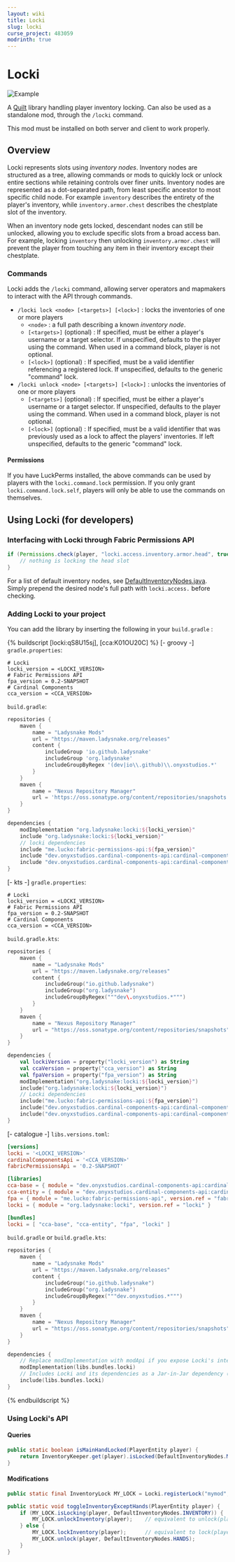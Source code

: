 ```yaml
---
layout: wiki
title: Locki
slug: locki
curse_project: 483059
modrinth: true
---
```


# Locki

![Example](demo.png)

A [Quilt](https://quiltmc.org) library handling player inventory locking. Can also be used as a standalone mod, through the `/locki` command.

This mod must be installed on both server and client to work properly.

## Overview

Locki represents slots using *inventory nodes*. Inventory nodes are structured as a tree, allowing commands
or mods to quickly lock or unlock entire sections while retaining controls over finer units.
Inventory nodes are represented as a dot-separated path, from least specific ancestor to most specific child node.
For example `inventory` describes the entirety of the player's inventory, while `inventory.armor.chest`
describes the chestplate slot of the inventory.

When an inventory node gets locked, descendant nodes can still be unlocked, allowing you to exclude specific slots
from a broad access ban. For example, locking `inventory` then unlocking `inventory.armor.chest` will prevent the player
from touching any item in their inventory except their chestplate.

### Commands
Locki adds the `/locki` command, allowing server operators and mapmakers to interact with the API through
commands.
- `/locki lock <node> [<targets>] [<lock>]` : locks the inventories of one or more players
    - `<node>` : a full path describing a known *inventory node*.
    - `[<targets>]` (optional) : If specified, must be either a player's username or a target selector. If unspecified, defaults to the player using the command. When used in a command block, player is not optional.
    - `[<lock>]` (optional) : If specified, must be a valid identifier referencing a registered lock. If unspecified, defaults to the generic "command" lock.
- `/locki unlock <node> [<targets>] [<lock>]` : unlocks the inventories of one or more players
    - `[<targets>]` (optional) : If specified, must be either a player's username or a target selector. If unspecified, defaults to the player using the command. When used in a command block, player is not optional.
    - `[<lock>]` (optional) : If specified, must be a valid identifier that was previously used as a lock to affect the players' inventories. If left unspecified, defaults to the generic "command" lock.

#### Permissions
If you have LuckPerms installed, the above commands can be used by players with the `locki.command.lock` permission.
If you only grant `locki.command.lock.self`, players will only be able to use the commands on themselves.

## Using Locki (for developers)

### Interfacing with Locki through Fabric Permissions API

```java
if (Permissions.check(player, "locki.access.inventory.armor.head", true)) {
    // nothing is locking the head slot
}
```
For a list of default inventory nodes, see [DefaultInventoryNodes.java](src/main/java/io/github/ladysnake/locki/DefaultInventoryNodes.java).
Simply prepend the desired node's full path with `locki.access.` before checking.

### Adding Locki to your project

You can add the library by inserting the following in your `build.gradle` :


{% buildscript [locki:qS8U15sj], [cca:K01OU20C] %}
[- groovy -]
`gradle.properties`:
```properties
# Locki
locki_version = <LOCKI_VERSION>
# Fabric Permissions API
fpa_version = 0.2-SNAPSHOT
# Cardinal Components
cca_version = <CCA_VERSION>
```

`build.gradle`:
```gradle
repositories {
	maven { 
        name = "Ladysnake Mods"
        url = "https://maven.ladysnake.org/releases"
        content {
            includeGroup 'io.github.ladysnake'
            includeGroup 'org.ladysnake'
            includeGroupByRegex '(dev|io\\.github)\\.onyxstudios.*'
        }
    }
    maven {
        name = "Nexus Repository Manager"
        url = 'https://oss.sonatype.org/content/repositories/snapshots'
    }
}

dependencies {
    modImplementation "org.ladysnake:locki:${locki_version}"
    include "org.ladysnake:locki:${locki_version}"
    // locki dependencies
    include "me.lucko:fabric-permissions-api:${fpa_version}"
    include "dev.onyxstudios.cardinal-components-api:cardinal-components-base:${cca_version}"
    include "dev.onyxstudios.cardinal-components-api:cardinal-components-entity:${cca_version}"
}
```

[- kts -]
`gradle.properties`:
```properties
# Locki
locki_version = <LOCKI_VERSION>
# Fabric Permissions API
fpa_version = 0.2-SNAPSHOT
# Cardinal Components
cca_version = <CCA_VERSION>
```

`build.gradle.kts`:
```kotlin
repositories {
    maven {
        name = "Ladysnake Mods"
        url = "https://maven.ladysnake.org/releases"
        content {
            includeGroup("io.github.ladysnake")
            includeGroup("org.ladysnake")
            includeGroupByRegex("""dev\.onyxstudios.*""")
        }
    }
    maven {
        name = "Nexus Repository Manager"
        url = "https://oss.sonatype.org/content/repositories/snapshots"
    }
}

dependencies {
    val lockiVersion = property("locki_version") as String
    val ccaVersion = property("cca_version") as String
    val fpaVersion = property("fpa_version") as String
    modImplementation("org.ladysnake:locki:${locki_version}")
    include("org.ladysnake:locki:${locki_version}")
    // Locki dependencies
    include("me.lucko:fabric-permissions-api:${fpa_version}")
    include("dev.onyxstudios.cardinal-components-api:cardinal-components-base:${cca_version}")
    include("dev.onyxstudios.cardinal-components-api:cardinal-components-entity:${cca_version}")
}
```

[- catalogue -]
`libs.versions.toml`:
```toml
[versions]
locki = '<LOCKI_VERSION>'
cardinalComponentsApi = '<CCA_VERSION>'
fabricPermissionsApi = '0.2-SNAPSHOT'

[libraries]
cca-base = { module = "dev.onyxstudios.cardinal-components-api:cardinal-components-base", version.ref = "cardinalComponentsApi" }
cca-entity = { module = "dev.onyxstudios.cardinal-components-api:cardinal-components-entity", version.ref = "cardinalComponentsApi" }
fpa = { module = "me.lucko:fabric-permissions-api", version.ref = "fabricPermissionsApi" }
locki = { module = "org.ladysnake:locki", version.ref = "locki" }

[bundles]
locki = [ "cca-base", "cca-entity", "fpa", "locki" ]
```

`build.gradle` or `build.gradle.kts`:
```kotlin
repositories {
    maven {
        name = "Ladysnake Mods"
        url = "https://maven.ladysnake.org/releases"
        content {
            includeGroup("io.github.ladysnake")
            includeGroup("org.ladysnake")
            includeGroupByRegex("""dev.onyxstudios.*""")
        }
    }
    maven {
        name = "Nexus Repository Manager"
        url = "https://oss.sonatype.org/content/repositories/snapshots"
    }
}

dependencies {
    // Replace modImplementation with modApi if you expose Locki's interfaces in your own API
    modImplementation(libs.bundles.locki)
    // Includes Locki and its dependencies as a Jar-in-Jar dependency (optional but recommended)
    include(libs.bundles.locki)
}
```
{% endbuildscript %}

### Using Locki's API

#### Queries

```java
public static boolean isMainHandLocked(PlayerEntity player) {
    return InventoryKeeper.get(player).isLocked(DefaultInventoryNodes.MAIN_HAND);
}
```

#### Modifications

```java
public static final InventoryLock MY_LOCK = Locki.registerLock("mymod", "awesome_feature");

public static void toggleInventoryExceptHands(PlayerEntity player) {
    if (MY_LOCK.isLocking(player, DefaultInventoryNodes.INVENTORY)) {
        MY_LOCK.unlockInventory(player);    // equivalent to unlock(player, DefaultInventoryNodes.INVENTORY)
    } else {
        MY_LOCK.lockInventory(player);      // equivalent to lock(player, DefaultInventoryNodes.INVENTORY)
        MY_LOCK.unlock(player, DefaultInventoryNodes.HANDS);
    }
}
```

